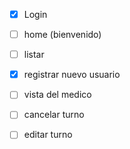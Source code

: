 * [x] Login
* [ ] home (bienvenido)
* [ ] listar
* [x] registrar nuevo usuario
* [ ] vista del medico
* [ ] cancelar turno
* [ ] editar turno

